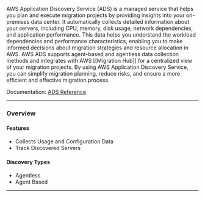 AWS Application Discovery Service (ADS) is a managed service that helps you plan and execute migration projects by providing insights into your on-premises data center. It automatically collects detailed information about your servers, including CPU, memory, disk usage, network dependencies, and application performance. This data helps you understand the workload dependencies and performance characteristics, enabling you to make informed decisions about migration strategies and resource allocation in AWS. AWS ADS supports agent-based and agentless data collection methods and integrates with AWS [[Migration Hub]] for a centralized view of your migration projects. By using AWS Application Discovery Service, you can simplify migration planning, reduce risks, and ensure a more efficient and effective migration process.

Documentation: [ADS Reference](https://aws.amazon.com/application-discovery/)
___
### Overview
#### Features
- Collects Usage and Configuration Data
- Track Discovered Servers
#### Discovery Types
- Agentless
- Agent Based

___